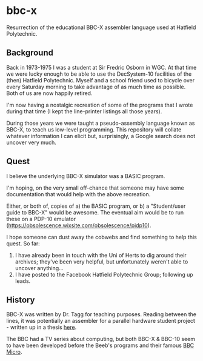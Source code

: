 # bbc-x

Resurrection of the educational BBC-X assembler language used at Hatfield Polytechnic.

## Background

Back in 1973-1975 I was a student at Sir Fredric Osborn in WGC. At that time we were lucky enough to be able to use the DecSystem-10 facilities of the (then) Hatfield Polytechnic. Myself and a school friend used to bicycle over every Saturday morning to take advantage of as much time as possible. Both of us are now happily retired.

I'm now having a nostalgic recreation of some of the programs that I wrote during that time (I kept the line-printer listings all those years).

During those years we were taught a pseudo-assembly language known as BBC-X, to teach us low-level programming. This repository will collate whatever information I can elicit but, surprisingly, a Google search does not uncover very much.

## Quest

I believe the underlying BBC-X simulator was a BASIC program.

I'm hoping, on the very small off-chance that someone may have some documentation that would help with the above recreation.

Either, or both of, copies of a) the BASIC program, or b) a "Student/user guide to BBC-X" would be awesome. The eventual aim would be to run these on a PDP-10 emulator (https://obsolescence.wixsite.com/obsolescence/pidp10).

I hope someone can dust away the cobwebs and find something to help this quest. So far:

  1. I have already been in touch with the Uni of Herts to dig around their archives; they've been very helpful, but unfortunately weren't able to uncover anything...
  2. I have posted to the Facebook Hatfield Polytechnic Group; following up leads.

## History

BBC-X was written by Dr. Tagg for teaching purposes. Reading between the lines, it was potentially an assembler for a parallel hardware student project - written up in a thesis [here]( https://spiral.imperial.ac.uk/bitstream/10044/1/21019/2/Tagg-W-1971-PhD-Thesis.pdf).

The BBC had a TV series about computing, but both BBC-X & BBC-10 seem to have been developed before the Beeb's programs and their famous [BBC Micro](https://en.wikipedia.org/wiki/BBC_Micro).
